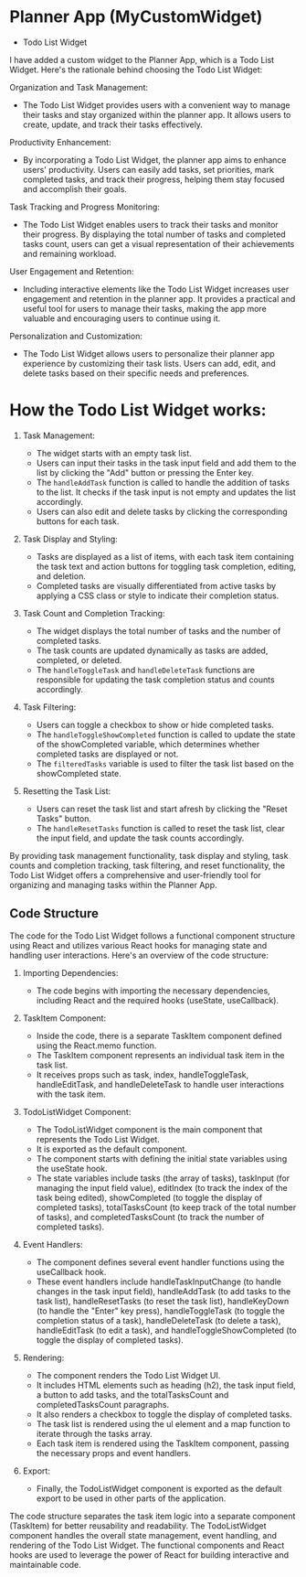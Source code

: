 # Planner App (MyCustomWidget) 
- Todo List Widget

I have added a custom widget to the Planner App, which is a Todo List Widget. Here's the rationale behind choosing the Todo List Widget:

Organization and Task Management:
- The Todo List Widget provides users with a convenient way to manage their tasks and stay organized within the planner app. It allows users to create, update, and track their tasks effectively.

Productivity Enhancement:
- By incorporating a Todo List Widget, the planner app aims to enhance users' productivity. Users can easily add tasks, set priorities, mark completed tasks, and track their progress, helping them stay focused and accomplish their goals.

Task Tracking and Progress Monitoring:
- The Todo List Widget enables users to track their tasks and monitor their progress. By displaying the total number of tasks and completed tasks count, users can get a visual representation of their achievements and remaining workload.

User Engagement and Retention:
- Including interactive elements like the Todo List Widget increases user engagement and retention in the planner app. It provides a practical and useful tool for users to manage their tasks, making the app more valuable and encouraging users to continue using it.

Personalization and Customization:
- The Todo List Widget allows users to personalize their planner app experience by customizing their task lists. Users can add, edit, and delete tasks based on their specific needs and preferences.



# How the Todo List Widget works:

1. Task Management:
   - The widget starts with an empty task list.
   - Users can input their tasks in the task input field and add them to the list by clicking the "Add" button or pressing the Enter key.
   - The `handleAddTask` function is called to handle the addition of tasks to the list. It checks if the task input is not empty and updates the list accordingly.
   - Users can also edit and delete tasks by clicking the corresponding buttons for each task.

2. Task Display and Styling:
   - Tasks are displayed as a list of items, with each task item containing the task text and action buttons for toggling task completion, editing, and deletion.
   - Completed tasks are visually differentiated from active tasks by applying a CSS class or style to indicate their completion status.

3. Task Count and Completion Tracking:
   - The widget displays the total number of tasks and the number of completed tasks.
   - The task counts are updated dynamically as tasks are added, completed, or deleted.
   - The `handleToggleTask` and `handleDeleteTask` functions are responsible for updating the task completion status and counts accordingly.

4. Task Filtering:
   - Users can toggle a checkbox to show or hide completed tasks.
   - The `handleToggleShowCompleted` function is called to update the state of the showCompleted variable, which determines whether completed tasks are displayed or not.
   - The `filteredTasks` variable is used to filter the task list based on the showCompleted state.

5. Resetting the Task List:
   - Users can reset the task list and start afresh by clicking the "Reset Tasks" button.
   - The `handleResetTasks` function is called to reset the task list, clear the input field, and update the task counts accordingly.

By providing task management functionality, task display and styling, task counts and completion tracking, task filtering, and reset functionality, the Todo List Widget offers a comprehensive and user-friendly tool for organizing and managing tasks within the Planner App.

## Code Structure

The code for the Todo List Widget follows a functional component structure using React and utilizes various React hooks for managing state and handling user interactions. Here's an overview of the code structure:

1. Importing Dependencies:
   - The code begins with importing the necessary dependencies, including React and the required hooks (useState, useCallback).

2. TaskItem Component:
   - Inside the code, there is a separate TaskItem component defined using the React.memo function.
   - The TaskItem component represents an individual task item in the task list.
   - It receives props such as task, index, handleToggleTask, handleEditTask, and handleDeleteTask to handle user interactions with the task item.

3. TodoListWidget Component:
   - The TodoListWidget component is the main component that represents the Todo List Widget.
   - It is exported as the default component.
   - The component starts with defining the initial state variables using the useState hook.
   - The state variables include tasks (the array of tasks), taskInput (for managing the input field value), editIndex (to track the index of the task being edited), showCompleted (to toggle the display of completed tasks), totalTasksCount (to keep track of the total number of tasks), and completedTasksCount (to track the number of completed tasks).

4. Event Handlers:
   - The component defines several event handler functions using the useCallback hook.
   - These event handlers include handleTaskInputChange (to handle changes in the task input field), handleAddTask (to add tasks to the task list), handleResetTasks (to reset the task list), handleKeyDown (to handle the "Enter" key press), handleToggleTask (to toggle the completion status of a task), handleDeleteTask (to delete a task), handleEditTask (to edit a task), and handleToggleShowCompleted (to toggle the display of completed tasks).

5. Rendering:
   - The component renders the Todo List Widget UI.
   - It includes HTML elements such as heading (h2), the task input field, a button to add tasks, and the totalTasksCount and completedTasksCount paragraphs.
   - It also renders a checkbox to toggle the display of completed tasks.
   - The task list is rendered using the ul element and a map function to iterate through the tasks array.
   - Each task item is rendered using the TaskItem component, passing the necessary props and event handlers.

6. Export:
   - Finally, the TodoListWidget component is exported as the default export to be used in other parts of the application.

The code structure separates the task item logic into a separate component (TaskItem) for better reusability and readability. The TodoListWidget component handles the overall state management, event handling, and rendering of the Todo List Widget. The functional components and React hooks are used to leverage the power of React for building interactive and maintainable code.

